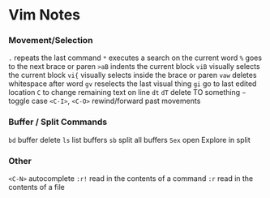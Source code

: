 # Vim Notes

### Movement/Selection
`.` repeats the last command
`*` executes a search on the current word
`%` goes to the next brace or paren
`>aB` indents the current block
`viB` visually selects the current block
`vi{` visually selects inside the brace or paren
`vaw` deletes whitespace after word
`gv` reselects the last visual thing
`gi` go to last edited location
`C` to change remaining text on line
`dt` `dT` delete TO something
`~` toggle case
`<C-I>`, `<C-O>` rewind/forward past movements


### Buffer / Split Commands
`bd` buffer delete
`ls` list buffers
`sb` split all buffers
`Sex` open Explore in split

### Other
`<C-N>` autocomplete
`:r!` read in the contents of a command
`:r` read in the contents of a file


